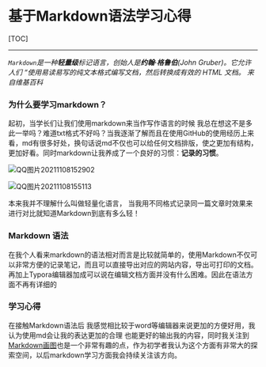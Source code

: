 # 基于Markdown语法学习心得

[TOC]

------

*`Markdown`是一种**轻量级**标记语言，创始人是**约翰·格鲁伯**(John Gruber)。它允许人们 “使用易读易写的纯文本格式编写文档，然后转换成有效的 HTML 文档。*
*来自维基百科*

### 为什么要学习markdown？

起初，当学长们让我们使用markdown来当作写作语言的时候 我总在想这不是多此一举吗？难道txt格式不好吗？当我逐渐了解而且在使用GitHub的使用经历上来看，md有很多好处，换句话说md不仅也可以给任何文档排版，使之更加有结构，更加好看。同时markdown让我养成了一个良好的习惯：**记录的习惯**。

![QQ图片20211108152902](TASKS\阶段一\QQ图片20211108152902.png)

<!--基于md的文档可以让访问者直观了解你想要输出的内容-->

![QQ图片20211108155113](TASKS\阶段一\QQ图片20211108155113.png)

本来我并不理解什么叫做轻量化语言， 当我用不同格式记录同一篇文章时效果来进行对比就知道Markdown到底有多么轻！



### Markdown 语法

在我个人看来markdown的语法相对而言是比较就简单的，使用Markdown不仅可以非常方便的记录笔记，而且可以直接导出对应的网站内容，导出可打印的文档。再加上Typora编辑器加成可以说在编辑文档方面并没有什么困难。因此在语法方面不再有详细的

### 学习心得

在接触Markdown语法后 我感觉相比较于word等编辑器来说更加的方便好用，我认为使用md会让我的表达更加的合理 也能更好的输出我的内容，同时我关注到 <u>Markdown画图</u>也是一个非常有趣的点，作为初学者我认为这个方面有非常大的探索空间，以后markdown学习方面我会持续关注该方向。





